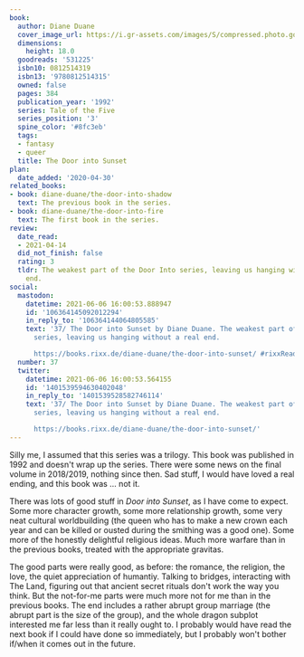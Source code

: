 ```yaml
---
book:
  author: Diane Duane
  cover_image_url: https://i.gr-assets.com/images/S/compressed.photo.goodreads.com/books/1542989096l/42936865._SY475_.jpg
  dimensions:
    height: 18.0
  goodreads: '531225'
  isbn10: 0812514319
  isbn13: '9780812514315'
  owned: false
  pages: 384
  publication_year: '1992'
  series: Tale of the Five
  series_position: '3'
  spine_color: '#8fc3eb'
  tags:
  - fantasy
  - queer
  title: The Door into Sunset
plan:
  date_added: '2020-04-30'
related_books:
- book: diane-duane/the-door-into-shadow
  text: The previous book in the series.
- book: diane-duane/the-door-into-fire
  text: The first book in the series.
review:
  date_read:
  - 2021-04-14
  did_not_finish: false
  rating: 3
  tldr: The weakest part of the Door Into series, leaving us hanging without a real
    end.
social:
  mastodon:
    datetime: 2021-06-06 16:00:53.888947
    id: '106364145092012294'
    in_reply_to: '106364144064805585'
    text: '37/ The Door into Sunset by Diane Duane. The weakest part of the Door Into
      series, leaving us hanging without a real end.

      https://books.rixx.de/diane-duane/the-door-into-sunset/ #rixxReads'
  number: 37
  twitter:
    datetime: 2021-06-06 16:00:53.564155
    id: '1401539594630402048'
    in_reply_to: '1401539528582746114'
    text: '37/ The Door into Sunset by Diane Duane. The weakest part of the Door Into
      series, leaving us hanging without a real end.

      https://books.rixx.de/diane-duane/the-door-into-sunset/'
---
```


Silly me, I assumed that this series was a trilogy. This book was published in 1992 and doesn't wrap up the series.
There were some news on the final volume in 2018/2019, nothing since then. Sad stuff, I would have loved a real ending,
and this book was … not it.

There was lots of good stuff in *Door into Sunset*, as I have come to expect. Some more character growth, some more
relationship growth, some very neat cultural worldbuilding (the queen who has to make a new crown each year and can be
killed or ousted during the smithing was a good one). Some more of the honestly delightful religious ideas. Much more
warfare than in the previous books, treated with the appropriate gravitas.

The good parts were really good, as before: the romance, the religion, the love, the quiet appreciation of humantiy.
Talking to bridges, interacting with The Land, figuring out that ancient secret rituals don't work the way you think.
But the not-for-me parts were much more not for me than in the previous books. The end includes a rather abrupt <span
class="spoilers">group marriage (the abrupt part is the size of the group)</span>, and the whole dragon subplot
interested me far less than it really ought to. I probably would have read the next book if I could have done so
immediately, but I probably won't bother if/when it comes out in the future.
